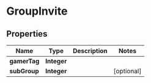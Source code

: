 

# GroupInvite


## Properties

| Name | Type | Description | Notes |
|------------ | ------------- | ------------- | -------------|
|**gamerTag** | **Integer** |  |  |
|**subGroup** | **Integer** |  |  [optional] |



